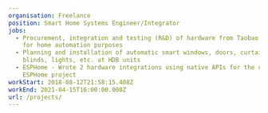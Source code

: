 ```yaml
---
organisation: Freelance
position: Smart Home Systems Engineer/Integrator
jobs:
  - Procurement, integration and testing (R&D) of hardware from Taobao (China)
    for home automation purposes
  - Planning and installation of automatic smart windows, doors, curtain,
    blinds, lights, etc. at HDB units
  - ESPHome - Wrote 2 hardware integrations using native APIs for the opensource
    ESPHome project
workStart: 2018-08-12T21:58:15.408Z
workEnd: 2021-04-15T16:00:00.000Z
url: /projects/
---
```

